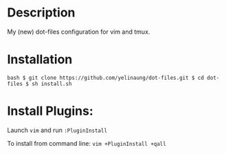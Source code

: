 # Description
My (new) dot-files configuration for vim and tmux.

# Installation
``bash
$ git clone https://github.com/yelinaung/dot-files.git
$ cd dot-files
$ sh install.sh
``
# Install Plugins:

Launch `vim` and run `:PluginInstall`

To install from command line: `vim +PluginInstall +qall`
